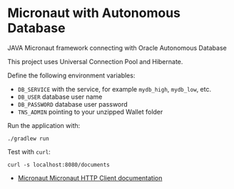 # Micronaut with Autonomous Database

JAVA Micronaut framework connecting with Oracle Autonomous Database

This project uses Universal Connection Pool and Hibernate.

Define the following environment variables:

- `DB_SERVICE` with the service, for example `mydb_high`, `mydb_low`, etc.
- `DB_USER` database user name
- `DB_PASSWORD` database user password
- `TNS_ADMIN` pointing to your unzipped Wallet folder

Run the application with:

`./gradlew run`

Test with `curl`:

`curl -s localhost:8080/documents`

- [Micronaut Micronaut HTTP Client documentation](https://docs.micronaut.io/latest/guide/index.html#httpClient)

